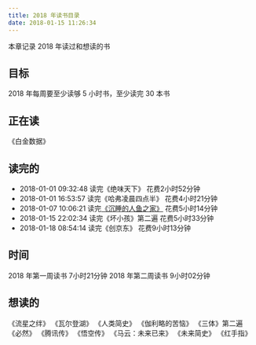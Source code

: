 ```yaml
---
title: 2018 年读书目录
date: 2018-01-15 11:26:34
---
```


本章记录 2018 年读过和想读的书

## 目标
2018 年每周要至少读够 5 小时书，至少读完 30 本书


## 正在读
《白金数据》

## 读完的
- 2018-01-01 09:32:48 读完《绝味天下》          花费2小时52分钟
- 2018-01-01 16:53:57 读完《哈弗凌晨四点半》    花费4小时21分钟
- 2018-01-07 10:06:21 读完[《沉睡的人鱼之家》](/2018/01/07/chenshuiderenyuzhijia/)    花费5小时14分钟
- 2018-01-15 22:02:34 读完《坏小孩》第二遍      花费5小时33分钟
- 2018-01-18 08:54:14 读完《创京东》            花费9小时13分钟

## 时间
2018 年第一周读书 7小时21分钟
2018 年第二周读书 9小时02分钟


## 想读的
《流星之绊》
《瓦尔登湖》
《人类简史》
《伽利略的苦恼》
《三体》第二遍
《必然》
《腾讯传》
《悟空传》
《马云：未来已来》
《未来简史》
《红手指》
